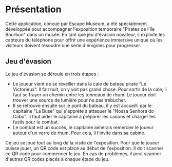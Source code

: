 # Présentation
Cette application, conçue par Escape Museum, a été spécialement développée pour accompagner l'exposition temporaire "Pirates de l'île Bourbon" dans un musée. En tant que jeu d'évasion novateur, il exploite les capteurs du téléphone pour offrir une expérience immersive unique où les visiteurs doivent résoudre une série d'énigmes pour progresser.

## Jeu d'évasion
Le jeu d'évasion se déroule en trois étapes :

- Le joueur vient de se réveiller dans la cale de bateau pirate "Le Victorieux". Il fait nuit, on y voit pas grand chose. Pour sortir de la cale, il faut se frayer un chemin entre les tonneaux de rhum. Le joueur doit trouver une source de lumière pour ne pas trébucher.
- Il se retrouve ensuite sur le pont du bateau, il y est accueilli par le capitaine "La Buse" qui s'apprète à attaquer le "Nossa Senhora do Cabo". Il faut aider le capitaine à préparer les canons et charger les fusils pour le combat.
- Le combat est un succès, le capitaine aimerais remercier le joueur autour d'un verre de rhum. Pour cela, il l'invite dans sa cabine.

Ce jeu se joue tout au long de la visite de l'exposition. Pour que le joueur puisse jouer, un QR code est placé au début de l'exposition. Il doit scanner ce QR code pour commencer le jeu. En cas de problèmes, il peut scanner d'autres QR codes placés à chaque étape du jeu.
